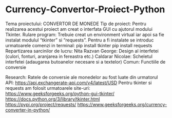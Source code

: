 # Currency-Convertor-Proiect-Python
Tema proiectului:
CONVERTOR DE MONEDE
Tip de proiect:
Pentru realizarea acestui proiect am creat o interfata GUI cu ajutorul modului Tkinter.
Rulare program:
Trebuie creat un environment virtual iar apoi sa fie instalat modulul “tkinter” si “requests”. 
Pentru a fi instalate se introduc urmatoarele comenzi in terminal:   pip install tkinter
									pip install requests
Repartizarea sarcinilor de lucru:
Nita Razvan George: Design al interfetei (culori, fonturi, aranjarea in fereastra etc.)
Caldarar Nicolae: Scheletul interfetei (adaugarea butoanelor necesare si a textelor)
Comun: Functiile de conversie

Research:
Ratele de conversie ale monedelor au fost luate din urmatorul API:
https://api.exchangerate-api.com/v4/latest/USD
Pentru tkinter si requests am folosit urmatoarele site-uri:
https://www.geeksforgeeks.org/python-gui-tkinter/
https://docs.python.org/3/library/tkinter.html
https://pypi.org/project/requests/
https://www.geeksforgeeks.org/currency-converter-in-python/
